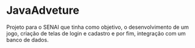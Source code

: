 # JavaAdveture

Projeto para o SENAI que tinha como objetivo, o desenvolvimento de um jogo, criação de telas de login e cadastro e por fim,
integração com um banco de dados.